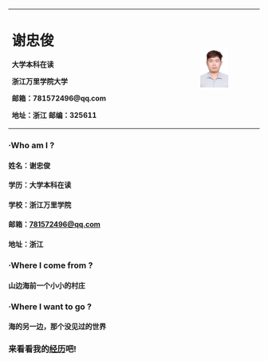<table border="0">
  <tr>
    <td width="75%">
      <h1>谢忠俊</h1>
      <p><b>大学本科在读</b></p>
      <p><b>浙江万里学院大学</b></p>
      <p><b>邮箱：781572496@qq.com</b></p>
      <p><b>地址：浙江 邮编：325611</b></p>
    </td>
    <td width="25%">
      <img src="/IMG_2431谢忠俊（白）.jpg" width="50%">     
    </td>
  </tr>
</table>

### ·Who am I ?
#### 姓名：谢忠俊
#### 学历：大学本科在读
#### 学校：浙江万里学院
#### 邮箱：781572496@qq.com
#### 地址：浙江

### ·Where I come from ?
#### 山边海前一个小小的村庄
 
### ·Where I want to go ?
#### 海的另一边，那个没见过的世界

### 来看看我的[经历][1]吧!
[1]: jingli.md
